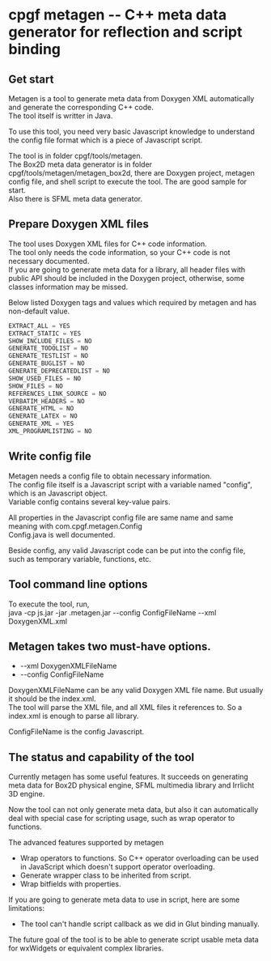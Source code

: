 <!--notoc-->

# cpgf metagen -- C++ meta data generator for reflection and script binding

## Get start

Metagen is a tool to generate meta data from Doxygen XML automatically and generate the corresponding C++ code.  
The tool itself is writter in Java.

To use this tool, you need very basic Javascript knowledge to understand the config file format which is a piece of Javascript script.

The tool is in folder cpgf/tools/metagen.  
The Box2D meta data generator is in folder cpgf/tools/metagen/metagen_box2d, there are Doxygen project, metagen config file, and shell script to execute the tool. The are good sample for start.  
Also there is SFML meta data generator.  
## Prepare Doxygen XML files

The tool uses Doxygen XML files for C++ code information.  
The tool only needs the code information, so your C++ code is not necessary documented.  
If you are going to generate meta data for a library, all header files with public API should be included in the Doxygen project, otherwise, some classes information may be missed.

Below listed Doxygen tags and values which required by metagen and has non-default value.
```c++
EXTRACT_ALL = YES
EXTRACT_STATIC = YES
SHOW_INCLUDE_FILES = NO
GENERATE_TODOLIST = NO
GENERATE_TESTLIST = NO
GENERATE_BUGLIST = NO
GENERATE_DEPRECATEDLIST = NO
SHOW_USED_FILES = NO
SHOW_FILES = NO
REFERENCES_LINK_SOURCE = NO
VERBATIM_HEADERS = NO
GENERATE_HTML = NO
GENERATE_LATEX = NO
GENERATE_XML = YES
XML_PROGRAMLISTING = NO
```

## Write config file

Metagen needs a config file to obtain necessary information.  
The config file itself is a Javascript script with a variable named "config", which is an Javascript object.  
Variable config contains several key-value pairs.

All properties in the Javascript config file are same name and same meaning with com.cpgf.metagen.Config  
Config.java is well documented.

Beside config, any valid Javascript code can be put into the config file, such as temporary variable, functions, etc.

## Tool command line options

To execute the tool, run,  
java -cp js.jar -jar .metagen.jar --config ConfigFileName --xml DoxygenXML.xml

## Metagen takes two must-have options.
  * --xml DoxygenXMLFileName
  * --config ConfigFileName

DoxygenXMLFileName can be any valid Doxygen XML file name. But usually it should be the index.xml.  
The tool will parse the XML file, and all XML files it references to. So a index.xml is enough to parse all library.

ConfigFileName is the config Javascript.

## The status and capability of the tool

Currently metagen has some useful features. It succeeds on generating meta data for Box2D physical engine, SFML multimedia library and Irrlicht 3D engine. 

Now the tool can not only generate meta data, but also it can automatically deal with special case for scripting usage, such as wrap operator to functions.

The advanced features supported by metagen

  * Wrap operators to functions. So C++ operator overloading can be used in JavaScript which doesn't support operator overloading.
  * Generate wrapper class to be inherited from script.
  * Wrap bitfields with properties.

If you are going to generate meta data to use in script, here are some limitations:
  * The tool can't handle script callback as we did in Glut binding manually.

The future goal of the tool is to be able to generate script usable meta data for wxWidgets or equivalent complex libraries.

